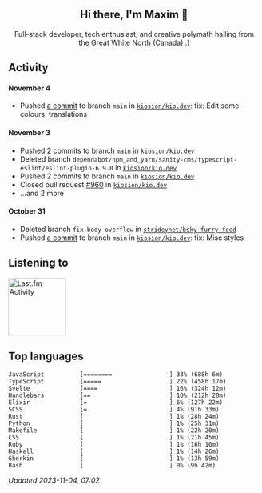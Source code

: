 <!-- deno-fmt-ignore-file -->
<div align="center">
  <h2>Hi there, I'm Maxim 👋</h2>
  <p>Full-stack developer, tech enthusiast, and creative polymath hailing from the Great White North (Canada) :)</p>
</div>


## Activity


#### November 4
* Pushed [a commit](https://github.com/kiosion/kio.dev/commit/9c42b70b21ac7905b7582718bec1c624c9b0b0ee) to branch `main` in [`kiosion/kio.dev`](https://github.com/kiosion/kio.dev): fix: Edit some colours, translations

#### November 3
* Pushed 2 commits to branch `main` in [`kiosion/kio.dev`](https://github.com/kiosion/kio.dev)
* Deleted branch `dependabot/npm_and_yarn/sanity-cms/typescript-eslint/eslint-plugin-6.9.0` in [`kiosion/kio.dev`](https://github.com/kiosion/kio.dev)
* Pushed 2 commits to branch `main` in [`kiosion/kio.dev`](https://github.com/kiosion/kio.dev)
* Closed pull request [#960](https://github.com/kiosion/kio.dev/pull/960) in [`kiosion/kio.dev`](https://github.com/kiosion/kio.dev)
* ...and 2 more

#### October 31
* Deleted branch `fix-body-overflow` in [`strideynet/bsky-furry-feed`](https://github.com/strideynet/bsky\-furry\-feed)
* Pushed [a commit](https://github.com/kiosion/kio.dev/commit/6246e13fcc7225bb7a5e4ffbf704dc9b204fd998) to branch `main` in [`kiosion/kio.dev`](https://github.com/kiosion/kio.dev): fix: Misc styles


## Listening to


<a href="https://github.com/kiosion/toru">
  <picture>
    <source media="(prefers-color-scheme: dark)" srcset="https://toru.kio.dev/api/v1/kiosion?blur&border_width=0&border_radius=26&theme=nord">
    <source media="(prefers-color-scheme: light)" srcset="https://toru.kio.dev/api/v1/kiosion?blur&border_width=0&border_radius=26&theme=light">
    <img alt="Last.fm Activity" src="https://toru.kio.dev/api/v1/kiosion?blur&border_width=0&border_radius=26" height="115" />
  </picture>
</a>


## Top languages

```
JavaScript          [========                ] 33% (688h 6m)
TypeScript          [=====                   ] 22% (458h 17m)
Svelte              [====                    ] 16% (324h 12m)
Handlebars          [==                      ] 10% (212h 28m)
Elixir              [=                       ] 6% (127h 22m)
SCSS                [=                       ] 4% (91h 33m)
Rust                [                        ] 1% (28h 24m)
Python              [                        ] 1% (25h 31m)
Makefile            [                        ] 1% (22h 20m)
CSS                 [                        ] 1% (21h 45m)
Ruby                [                        ] 1% (16h 10m)
Haskell             [                        ] 1% (14h 26m)
Gherkin             [                        ] 1% (13h 59m)
Bash                [                        ] 0% (9h 42m)
```

_Updated 2023-11-04, 07:02_
